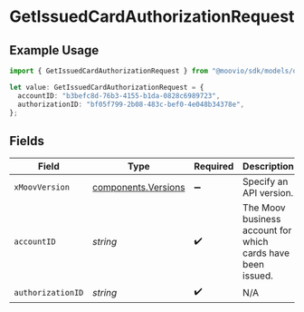 # GetIssuedCardAuthorizationRequest

## Example Usage

```typescript
import { GetIssuedCardAuthorizationRequest } from "@moovio/sdk/models/operations";

let value: GetIssuedCardAuthorizationRequest = {
  accountID: "b3befc8d-76b3-4155-b1da-0828c6989723",
  authorizationID: "bf05f799-2b08-483c-bef0-4e048b34378e",
};
```

## Fields

| Field                                                       | Type                                                        | Required                                                    | Description                                                 |
| ----------------------------------------------------------- | ----------------------------------------------------------- | ----------------------------------------------------------- | ----------------------------------------------------------- |
| `xMoovVersion`                                              | [components.Versions](../../models/components/versions.md)  | :heavy_minus_sign:                                          | Specify an API version.                                     |
| `accountID`                                                 | *string*                                                    | :heavy_check_mark:                                          | The Moov business account for which cards have been issued. |
| `authorizationID`                                           | *string*                                                    | :heavy_check_mark:                                          | N/A                                                         |